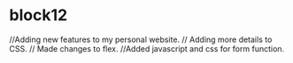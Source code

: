 # block12
//Adding new features to my personal website.
// Adding more details to CSS.
// Made changes to flex.
//Added javascript and  css for form function.
